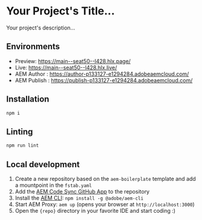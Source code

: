 # Your Project's Title...
Your project's description...

## Environments
- Preview: https://main--seat50--l428.hlx.page/
- Live: https://main--seat50--l428.hlx.live/
- AEM Author : https://author-p133127-e1294284.adobeaemcloud.com/
- AEM Publish : https://publish-p133127-e1294284.adobeaemcloud.com/

## Installation

```sh
npm i
```

## Linting

```sh
npm run lint
```

## Local development

1. Create a new repository based on the `aem-boilerplate` template and add a mountpoint in the `fstab.yaml`
1. Add the [AEM Code Sync GitHub App](https://github.com/apps/aem-code-sync) to the repository
1. Install the [AEM CLI](https://github.com/adobe/helix-cli): `npm install -g @adobe/aem-cli`
1. Start AEM Proxy: `aem up` (opens your browser at `http://localhost:3000`)
1. Open the `{repo}` directory in your favorite IDE and start coding :)
